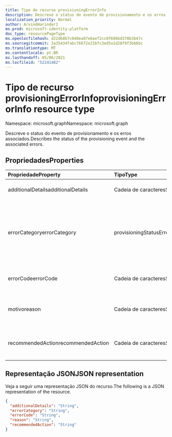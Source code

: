```yaml
---
title: Tipo de recurso provisioningErrorInfo
description: Descreve o status do evento de provisionamento e os erros associados.
localization_priority: Normal
author: ArvindHarinder1
ms.prod: microsoft-identity-platform
doc_type: resourcePageType
ms.openlocfilehash: d22d68b7c040ea07e6aef2cc0f606bd378b3b47c
ms.sourcegitcommit: 2a35434fabc76672e21bfc3ed5a1d28f9f3b66bc
ms.translationtype: MT
ms.contentlocale: pt-BR
ms.lasthandoff: 05/06/2021
ms.locfileid: "52241482"
---
```

# <a name="provisioningerrorinfo-resource-type"></a><span data-ttu-id="36083-103">Tipo de recurso provisioningErrorInfo</span><span class="sxs-lookup"><span data-stu-id="36083-103">provisioningErrorInfo resource type</span></span>

<span data-ttu-id="36083-104">Namespace: microsoft.graph</span><span class="sxs-lookup"><span data-stu-id="36083-104">Namespace: microsoft.graph</span></span>


<span data-ttu-id="36083-105">Descreve o status do evento de provisionamento e os erros associados.</span><span class="sxs-lookup"><span data-stu-id="36083-105">Describes the status of the provisioning event and the associated errors.</span></span> 

## <a name="properties"></a><span data-ttu-id="36083-106">Propriedades</span><span class="sxs-lookup"><span data-stu-id="36083-106">Properties</span></span>

| <span data-ttu-id="36083-107">Propriedade</span><span class="sxs-lookup"><span data-stu-id="36083-107">Property</span></span>     | <span data-ttu-id="36083-108">Tipo</span><span class="sxs-lookup"><span data-stu-id="36083-108">Type</span></span>        | <span data-ttu-id="36083-109">Descrição</span><span class="sxs-lookup"><span data-stu-id="36083-109">Description</span></span> |
|:-------------|:------------|:------------|
|<span data-ttu-id="36083-110">additionalDetails</span><span class="sxs-lookup"><span data-stu-id="36083-110">additionalDetails</span></span>|<span data-ttu-id="36083-111">Cadeia de caracteres</span><span class="sxs-lookup"><span data-stu-id="36083-111">String</span></span>|<span data-ttu-id="36083-112">Detalhes adicionais em caso de erro.</span><span class="sxs-lookup"><span data-stu-id="36083-112">Additional details in case of error.</span></span>|
|<span data-ttu-id="36083-113">errorCategory</span><span class="sxs-lookup"><span data-stu-id="36083-113">errorCategory</span></span>|<span data-ttu-id="36083-114">provisioningStatusErrorCategory</span><span class="sxs-lookup"><span data-stu-id="36083-114">provisioningStatusErrorCategory</span></span>|<span data-ttu-id="36083-115">Categoriza o código de erro.</span><span class="sxs-lookup"><span data-stu-id="36083-115">Categorizes the error code.</span></span> <span data-ttu-id="36083-116">Os valores possíveis `failure` são `nonServiceFailure` , , `success` , `unknownFutureValue`</span><span class="sxs-lookup"><span data-stu-id="36083-116">Possible values are `failure`, `nonServiceFailure`, `success`, `unknownFutureValue`</span></span>|
|<span data-ttu-id="36083-117">errorCode</span><span class="sxs-lookup"><span data-stu-id="36083-117">errorCode</span></span>|<span data-ttu-id="36083-118">Cadeia de caracteres</span><span class="sxs-lookup"><span data-stu-id="36083-118">String</span></span>|<span data-ttu-id="36083-119">Código de erro exclusivo se ocorrer algum.</span><span class="sxs-lookup"><span data-stu-id="36083-119">Unique error code if any occurred.</span></span> [<span data-ttu-id="36083-120">Saiba Mais</span><span class="sxs-lookup"><span data-stu-id="36083-120">Learn more</span></span>](https://docs.microsoft.com/azure/active-directory/reports-monitoring/concept-provisioning-logs#error-codes)|
|<span data-ttu-id="36083-121">motivo</span><span class="sxs-lookup"><span data-stu-id="36083-121">reason</span></span>|<span data-ttu-id="36083-122">Cadeia de caracteres</span><span class="sxs-lookup"><span data-stu-id="36083-122">String</span></span>|<span data-ttu-id="36083-123">Resume o status e descreve por que o status aconteceu.</span><span class="sxs-lookup"><span data-stu-id="36083-123">Summarizes the status and describes why the status happened.</span></span>|
|<span data-ttu-id="36083-124">recommendedAction</span><span class="sxs-lookup"><span data-stu-id="36083-124">recommendedAction</span></span>|<span data-ttu-id="36083-125">Cadeia de caracteres</span><span class="sxs-lookup"><span data-stu-id="36083-125">String</span></span>|<span data-ttu-id="36083-126">Fornece a resolução do erro correspondente.</span><span class="sxs-lookup"><span data-stu-id="36083-126">Provides the resolution for the corresponding error.</span></span>|

## <a name="json-representation"></a><span data-ttu-id="36083-127">Representação JSON</span><span class="sxs-lookup"><span data-stu-id="36083-127">JSON representation</span></span>

<span data-ttu-id="36083-128">Veja a seguir uma representação JSON do recurso.</span><span class="sxs-lookup"><span data-stu-id="36083-128">The following is a JSON representation of the resource.</span></span>

<!-- {
  "blockType": "resource",
  "optionalProperties": [

  ],
  "@odata.type": "microsoft.graph.provisioningErrorInfo",
  "baseType": null
}-->

```json
{
  "additionalDetails": "String",
  "errorCategory": "String",
  "errorCode": "String",
  "reason": "String",
  "recommendedAction": "String"
}
```

<!-- uuid: 16cd6b66-4b1a-43a1-adaf-3a886856ed98
2019-02-04 14:57:30 UTC -->
<!-- {
  "type": "#page.annotation",
  "description": "provisioningErrorInfo resource",
  "keywords": "",
  "section": "documentation",
  "tocPath": ""
}-->


